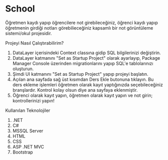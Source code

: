 # School
Öğretmen kaydı yapıp öğrencilere not girebileceğiniz, öğrenci kaydı yapıp öğretmenin girdiği notları görebilieceğiniz kapsamlı bir not görüntüleme sistemi/okul projesidir.

Projeyi Nasıl Çalıştırabilirim?
1. DataLayer içerisindeki Context classına gidip SQL bilgilerinizi değiştirin.
2. DataLayer katmanını "Set as Startup Project" olarak ayarlayıp, Package Manager Console üzerinden migrationlarını yapıp SQL'e tablolarınızı oluşturun.
3. Şimdi UI katmanını "Set as Startup Project" yapıp projeyi başlatın.
4. Açılan ana sayfada sağ üst kısımdan Ders Ekle butonuna tıklayın. Bu ders ekleme işlemleri öğretmen olarak kayıt yaptığınızda seçebileceğiniz branşlardır. Kontrol kolay olsun diye ana sayfaya eklenmiştir.
5. Öğrenci olarak kayıt yapın, öğretmen olarak kayıt yapın ve not girin; kontrollerinizi yapın!

Kullanılan Teknolojiler
1. .NET
2. C#
3. MSSQL Server
4. HTML
5. CSS
6. ASP .NET MVC
7. Bootstrap
   
